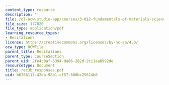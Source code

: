 ```yaml
---
content_type: resource
description: ''
file: /ol-ocw-studio-app/courses/3-012-fundamentals-of-materials-science-fall-2005/b678811342db98b1cf57680bc25614b0_rec3b_responses.pdf
file_size: 177020
file_type: application/pdf
learning_resource_types:
- Recitations
license: https://creativecommons.org/licenses/by-nc-sa/4.0/
ocw_type: OCWFile
parent_title: Recitations
parent_type: CourseSection
parent_uid: 2fe4c0af-6394-da86-282d-2c11aa8992de
resourcetype: Document
title: rec3b_responses.pdf
uid: b6788113-42db-98b1-cf57-680bc25614b0
---
```

